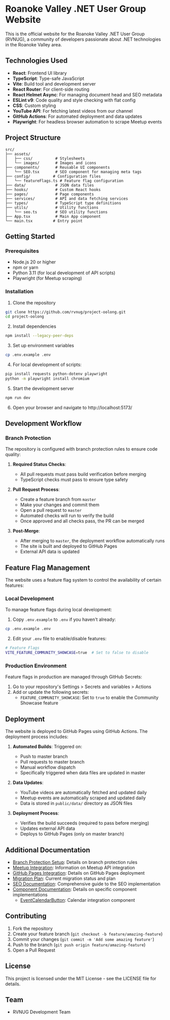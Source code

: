 # Roanoke Valley .NET User Group Website

This is the official website for the Roanoke Valley .NET User Group (RVNUG), a community of developers passionate about .NET technologies in the Roanoke Valley area.

## Technologies Used

- **React**: Frontend UI library
- **TypeScript**: Type-safe JavaScript
- **Vite**: Build tool and development server
- **React Router**: For client-side routing
- **React Helmet Async**: For managing document head and SEO metadata
- **ESLint v9**: Code quality and style checking with flat config
- **CSS**: Custom styling
- **YouTube API**: For fetching latest videos from our channel
- **GitHub Actions**: For automated deployment and data updates
- **Playwright**: For headless browser automation to scrape Meetup events

## Project Structure

```
src/
├── assets/
│   ├── css/          # Stylesheets
│   └── images/       # Images and icons
├── components/       # Reusable UI components
│   └── SEO.tsx       # SEO component for managing meta tags
├── config/          # Configuration files
│   └── featureFlags.ts # Feature flag configuration
├── data/             # JSON data files
├── hooks/            # Custom React hooks
├── pages/            # Page components
├── services/         # API and data fetching services
├── types/            # TypeScript type definitions
├── utils/            # Utility functions
│   └── seo.ts        # SEO utility functions
├── App.tsx           # Main App component
└── main.tsx         # Entry point
```

## Getting Started

### Prerequisites

- Node.js 20 or higher
- npm or yarn
- Python 3.11 (for local development of API scripts)
- Playwright (for Meetup scraping)

### Installation

1. Clone the repository
```bash
git clone https://github.com/rvnug/project-oolong.git
cd project-oolong
```

2. Install dependencies
```bash
npm install --legacy-peer-deps
```

3. Set up environment variables
```bash
cp .env.example .env
```

4. For local development of scripts:
```bash
pip install requests python-dotenv playwright
python -m playwright install chromium
```

5. Start the development server
```bash
npm run dev
```

6. Open your browser and navigate to http://localhost:5173/

## Development Workflow

### Branch Protection

The repository is configured with branch protection rules to ensure code quality:

1. **Required Status Checks**:
   - All pull requests must pass build verification before merging
   - TypeScript checks must pass to ensure type safety
   
2. **Pull Request Process**:
   - Create a feature branch from `master`
   - Make your changes and commit them
   - Open a pull request to `master`
   - Automated checks will run to verify the build
   - Once approved and all checks pass, the PR can be merged

3. **Post-Merge**:
   - After merging to `master`, the deployment workflow automatically runs
   - The site is built and deployed to GitHub Pages
   - External API data is updated

## Feature Flag Management

The website uses a feature flag system to control the availability of certain features:

### Local Development

To manage feature flags during local development:

1. Copy `.env.example` to `.env` if you haven't already:
```bash
cp .env.example .env
```

2. Edit your `.env` file to enable/disable features:
```bash
# Feature Flags
VITE_FEATURE_COMMUNITY_SHOWCASE=true  # Set to false to disable
```

### Production Environment

Feature flags in production are managed through GitHub Secrets:

1. Go to your repository's Settings > Secrets and variables > Actions
2. Add or update the following secrets:
   - `FEATURE_COMMUNITY_SHOWCASE`: Set to `true` to enable the Community Showcase feature

## Deployment

The website is deployed to GitHub Pages using GitHub Actions. The deployment process includes:

1. **Automated Builds**: Triggered on:
   - Push to master branch
   - Pull requests to master branch
   - Manual workflow dispatch
   - Specifically triggered when data files are updated in master

2. **Data Updates**:
   - YouTube videos are automatically fetched and updated daily
   - Meetup events are automatically scraped and updated daily
   - Data is stored in `public/data/` directory as JSON files

3. **Deployment Process**:
   - Verifies the build succeeds (required to pass before merging)
   - Updates external API data
   - Deploys to GitHub Pages (only on master branch)

## Additional Documentation

- [Branch Protection Setup](docs/deployment/branch-protection-setup.md): Details on branch protection rules
- [Meetup Integration](docs/integrations/MEETUP.md): Information on Meetup API integration
- [GitHub Pages Integration](docs/GITHUB_PAGES_INTEGRATION.md): Details on GitHub Pages deployment
- [Migration Plan](docs/core/MIGRATION_2025.md): Current migration status and plan
- [SEO Documentation](docs/technical/SEO_DOCUMENTATION.md): Comprehensive guide to the SEO implementation
- [Component Documentation](docs/components/): Details on specific component implementations
  - [EventCalendarButton](docs/components/EVENT_CALENDAR_BUTTON.md): Calendar integration component

## Contributing

1. Fork the repository
2. Create your feature branch (`git checkout -b feature/amazing-feature`)
3. Commit your changes (`git commit -m 'Add some amazing feature'`)
4. Push to the branch (`git push origin feature/amazing-feature`)
5. Open a Pull Request

## License

This project is licensed under the MIT License - see the LICENSE file for details.

## Team

- RVNUG Development Team

